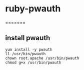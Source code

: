 # ruby-pwauth
=======

## install pwauth

```
yum install -y pwauth
ll /usr/bin/pwauth
chown root.apache /usr/bin/pwauth
chmod g+x /usr/bin/pwauth
```
